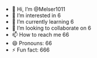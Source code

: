 - 👋 Hi, I’m @Melser1011
- 👀 I’m interested in 6
- 🌱 I’m currently learning 6
- 💞️ I’m looking to collaborate on 6
- 📫 How to reach me 66
- 😄 Pronouns: 66
- ⚡ Fun fact: 666

<!---
Melser1011/Melser1011 is a ✨ special ✨ repository because its `README.md` (this file) appears on your GitHub profile.
You can click the Preview link to take a look at your changes.
--->
